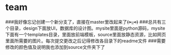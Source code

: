 # team
###我好像忘记创建一个新分支了，直接在master里改起来了~~~~(>_<)~~~~
###总共有三个目录，design下面放UI，数据库的设计图。mysite里面是python源码，mysite下面有一个templates目录，里面放前端模板，source里面放静态资源，比如网页里面所需要的图片。每次提交更改之后记得修改各目录下的readme文件
###需要修改的颜色值及说明我也添加到source文件夹下了
